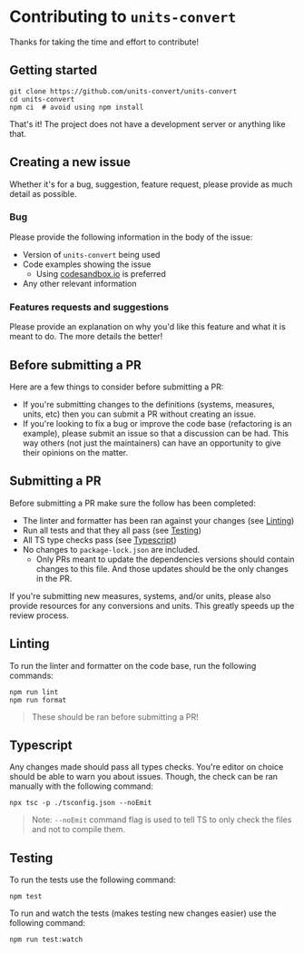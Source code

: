 # Contributing to `units-convert`

Thanks for taking the time and effort to contribute!

## Getting started

    git clone https://github.com/units-convert/units-convert
    cd units-convert
    npm ci  # avoid using npm install

That's it! The project does not have a development server or anything like that.

## Creating a new issue

Whether it's for a bug, suggestion, feature request, please provide as much detail as possible.

### Bug

Please provide the following information in the body of the issue:

- Version of `units-convert` being used
- Code examples showing the issue
    - Using [codesandbox.io](https://codesandbox.io) is preferred
- Any other relevant information

### Features requests and suggestions

Please provide an explanation on why you'd like this feature and what it is meant to do. The more details the better!

## Before submitting a PR

Here are a few things to consider before submitting a PR:

- If you're submitting changes to the definitions (systems, measures, units, etc) then you can submit a PR without creating an issue.
- If you're looking to fix a bug or improve the code base (refactoring is an example), please submit an issue so that a discussion can be had. This way others (not just the maintainers) can have an opportunity to give their opinions on the matter.

## Submitting a PR

Before submitting a PR make sure the follow has been completed:

- The linter and formatter has been ran against your changes (see [Linting](#linting))
- Run all tests and that they all pass (see [Testing](#testing))
- All TS type checks pass (see [Typescript](#typescirpt))
- No changes to `package-lock.json` are included.
    - Only PRs meant to update the dependencies versions should contain changes to this file. And those updates should be the only changes in the PR.

If you're submitting new measures, systems, and/or units, please also provide resources for any conversions and units. This greatly speeds up the review process.

## Linting

To run the linter and formatter on the code base, run the following commands:

    npm run lint
    npm run format

> These should be ran before submitting a PR!

## Typescript

Any changes made should pass all types checks. You're editor on choice should be able to warn you about issues. Though, the check can be ran manually with the following command:

    npx tsc -p ./tsconfig.json --noEmit

> Note: `--noEmit` command flag is used to tell TS to only check the files and not to compile them.

## Testing

To run the tests use the following command:

    npm test

To run and watch the tests (makes testing new changes easier) use the following command:

    npm run test:watch
